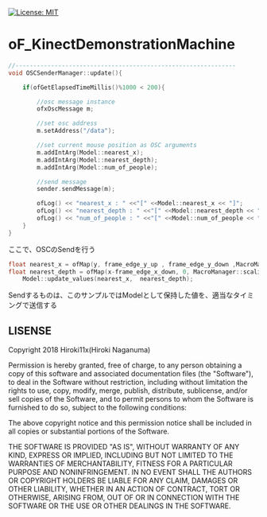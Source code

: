 [![License: MIT](https://img.shields.io/badge/License-MIT-yellow.svg)](https://opensource.org/licenses/MIT)

# oF_KinectDemonstrationMachine 

```cpp
//--------------------------------------------------------------
void OSCSenderManager::update(){

    if(ofGetElapsedTimeMillis()%1000 < 200){

        //osc message instance
        ofxOscMessage m;

        //set osc address
        m.setAddress("/data");

        //set current mouse position as OSC arguments
        m.addIntArg(Model::nearest_x);
        m.addIntArg(Model::nearest_depth);
        m.addIntArg(Model::num_of_people);

        //send message
        sender.sendMessage(m);

        ofLog() << "nearest_x : " <<"[" <<Model::nearest_x << "]";
        ofLog() << "nearest_depth : " <<"[" <<Model::nearest_depth << "]";
        ofLog() << "num_of_people : " <<"[" <<Model::num_of_people << "]";
    }
}
```


ここで、OSCのSendを行う


```cpp
float nearest_x = ofMap(y, frame_edge_y_up , frame_edge_y_down ,MacroManager::frame_width ,0);
float nearest_depth = ofMap(x-frame_edge_x_down, 0, MacroManager::scaling_distance_kinect_to_frame,0,MacroManager::distance_kinect_to_frame);
    Model::update_values(nearest_x,  nearest_depth);
```


Sendするものは、このサンプルではModelとして保持した値を、適当なタイミングで送信する


## LISENSE

Copyright 2018 Hiroki11x(Hiroki Naganuma)

Permission is hereby granted, free of charge, to any person obtaining a copy of this software and associated documentation files (the "Software"), to deal in the Software without restriction, including without limitation the rights to use, copy, modify, merge, publish, distribute, sublicense, and/or sell copies of the Software, and to permit persons to whom the Software is furnished to do so, subject to the following conditions:

The above copyright notice and this permission notice shall be included in all copies or substantial portions of the Software.

THE SOFTWARE IS PROVIDED "AS IS", WITHOUT WARRANTY OF ANY KIND, EXPRESS OR IMPLIED, INCLUDING BUT NOT LIMITED TO THE WARRANTIES OF MERCHANTABILITY, FITNESS FOR A PARTICULAR PURPOSE AND NONINFRINGEMENT. IN NO EVENT SHALL THE AUTHORS OR COPYRIGHT HOLDERS BE LIABLE FOR ANY CLAIM, DAMAGES OR OTHER LIABILITY, WHETHER IN AN ACTION OF CONTRACT, TORT OR OTHERWISE, ARISING FROM, OUT OF OR IN CONNECTION WITH THE SOFTWARE OR THE USE OR OTHER DEALINGS IN THE SOFTWARE.

